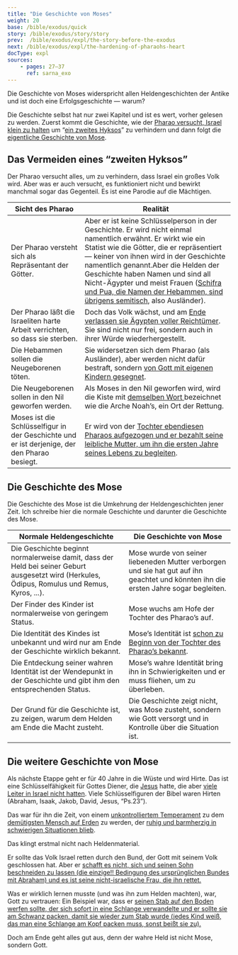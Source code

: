 ```yaml
---
title: "Die Geschichte von Moses"
weight: 20
base: /bible/exodus/quick
story: /bible/exodus/story/story
prev:  /bible/exodus/expl/the-story-before-the-exodus
next: /bible/exodus/expl/the-hardening-of-pharaohs-heart
docType: expl
sources:
    - pages: 27–37
      ref: sarna_exo
---
```


Die Geschichte von Moses widerspricht allen Heldengeschichten der Antike und ist doch eine Erfolgsgeschichte — warum?

Die Geschichte selbst hat nur zwei Kapitel und ist es wert, vorher gelesen zu werden. Zuerst kommt die Geschichte, wie der [Pharao versucht, Israel klein zu halten](https://www.bibleserver.com/SLT/2.Mose1) um “[ein zweites Hyksos](/bible/exodus/expl/the-story-before-the-exodus)” zu verhindern und dann folgt die [eigentliche Geschichte von Mose](https://www.bibleserver.com/SLT/2.Mose2).

## Das Vermeiden eines “zweiten Hyksos”

<a name="4472"></a>
Der Pharao versucht alles, um zu verhindern, dass Israel ein großes Volk wird. Aber was er auch versucht, es funktioniert nicht und bewirkt manchmal sogar das Gegenteil. Es ist eine Parodie auf die Mächtigen.

| Sicht des Pharao | Realität |
|------------------|----------|
| Der Pharao versteht sich als Repräsentant der Götter. | Aber er ist keine Schlüsselperson in der Geschichte. Er wird nicht einmal namentlich erwähnt. Er wirkt wie ein Statist wie die Götter, die er repräsentiert — keiner von ihnen wird in der Geschichte namentlich genannt.Aber die Helden der Geschichte haben Namen und sind all Nicht-Ägypter und meist Frauen ([Schifra und Pua, die Namen der Hebammen, sind übrigens semitisch](https://www.bibleserver.com/SLT/2.Mose1%2C15), also Ausländer). |
| Der Pharao läßt die Israeliten harte Arbeit verrichten, so dass sie sterben. | Doch das Volk wächst, und am [Ende verlassen sie Ägypten voller Reichtümer](https://www.bibleserver.com/SLT/2.Mose12%2C35-36). Sie sind nicht nur frei, sondern auch in ihrer Würde wiederhergestellt. |
| Die Hebammen sollen die Neugeborenen töten. | Sie widersetzen sich dem Pharao (als Ausländer), aber werden nicht dafür bestraft, sondern [von Gott mit eigenen Kindern gesegnet](https://www.bibleserver.com/SLT/2.Mose1%2C21). |
| Die Neugeborenen sollen in den Nil geworfen werden. | Als Moses in den Nil geworfen wird, wird die Kiste mit [demselben Wort ](https://biblehub.com/hebrew/strongs_8392.htm)bezeichnet wie die Arche Noah’s, ein Ort der Rettung. |
| Moses ist die Schlüsselfigur in der Geschichte und er ist derjenige, der den Pharao besiegt. | Er wird von der [Tochter ebendiesen Pharaos aufgezogen und er bezahlt seine leibliche Mutter, um ihn die ersten Jahre seines Lebens zu begleiten](https://www.bibleserver.com/SLT/2.Mose2%2C5-10). |

## Die Geschichte des Mose

<a name="659b"></a>
Die Geschichte des Mose ist die Umkehrung der Heldengeschichten jener Zeit. Ich schreibe hier die normale Geschichte und darunter die Geschichte des Mose.

| Normale Heldengeschichte | Die Geschichte von Mose |
|--------------------------|-------------------------|
| Die Geschichte beginnt normalerweise damit, dass der Held bei seiner Geburt ausgesetzt wird (Herkules, Ödipus, Romulus und Remus, Kyros, ...). | Mose wurde von seiner liebeneden Mutter verborgen und sie hat gut auf ihn geachtet und könnten ihn die ersten Jahre sogar begleiten. |
| Der Finder des Kinder ist normalerweise von geringem Status. | Mose wuchs am Hofe der Tochter des Pharao’s auf. |
| Die Identität des Kindes ist unbekannt und wird nur am Ende der Geschichte wirklich bekannt. | Mose’s Identität ist [schon zu Beginn von der Tochter des Pharao’s bekannt](https://www.bibleserver.com/SLT/2.Mose2%2C6). |
| Die Entdeckung seiner wahren Identität ist der Wendepunkt in der Geschichte und gibt ihm den entsprechenden Status. | Mose’s wahre Identität bring ihn in Schwierigkeiten und er muss fliehen, um zu überleben. |
| Der Grund für die Geschichte ist, zu zeigen, warum dem Helden am Ende die Macht zusteht. | Die Geschichte zeigt nicht, was Mose zusteht, sondern wie Gott versorgt und in Kontrolle über die Situation ist. |

## Die weitere Geschichte von Mose

<a name="6430"></a>
Als nächste Etappe geht er für 40 Jahre in die Wüste und wird Hirte. Das ist eine Schlüsselfähigkeit für Gottes Diener, die [Jesus](https://www.bibleserver.com/SLT/Johannes10) hatte, die aber [viele Leiter in Israel nicht hatten](https://www.bibleserver.com/SLT/Hesekiel34). Viele Schlüsselfiguren der Bibel waren Hirten (Abraham, Isaak, Jakob, David, Jesus, “Ps.23”).

Das war für ihn die Zeit, von einem [unkontrolliertem Temperament](https://www.bibleserver.com/SLT/2.Mose2%2C11-12) zu dem [demütigsten Mensch auf Erden](https://www.bibleserver.com/SLT/4.Mose12%2C3) zu werden, der [ruhig und barmherzig in schwierigen Situationen blieb](https://www.bibleserver.com/SLT/4.Mose12).

Das klingt erstmal nicht nach Heldenmaterial.

Er sollte das Volk Israel retten durch den Bund, der Gott mit seinem Volk geschlossen hat. Aber er [schafft es nicht, sich und seinen Sohn beschneiden zu lassen (die einzige!! Bedingung des ursprünglichen Bundes mit Abraham) und es ist seine nicht-israelische Frau, die ihn rettet.](https://www.bibleserver.com/SLT/2.Mose4%2C24-25)

Was er wirklich lernen musste (und was ihn zum Helden machten), war, Gott zu vertrauen: Ein Beispiel war, dass er [seinen Stab auf den Boden werfen sollte, der sich sofort in eine Schlange verwandelte und er sollte sie am Schwanz packen, damit sie wieder zum Stab wurde (jedes Kind weiß, das man eine Schlange am Kopf packen muss, sonst beißt sie zu).](https://www.bibleserver.com/SLT/2.Mose4%2C2-5)

Doch am Ende geht alles gut aus, denn der wahre Held ist nicht Mose, sondern Gott.
